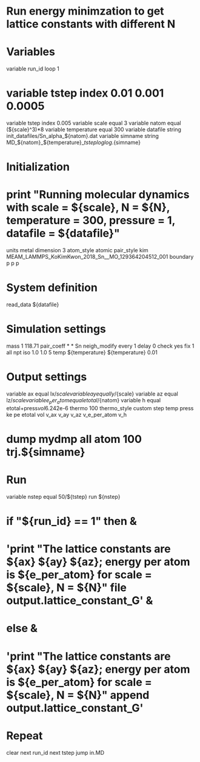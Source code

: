 # Run energy minimzation to get lattice constants with different N

# Variables
variable run_id loop 1
# variable tstep index 0.01 0.001 0.0005
variable tstep index 0.005
variable scale equal 3
variable natom equal (${scale}^3)*8
variable temperature equal 300
variable datafile string init_datafiles/Sn_alpha_${natom}.dat
variable simname string MD_${natom}_${temperature}_${tstep}
log log.${simname}

# Initialization
# print "Running molecular dynamics with scale = ${scale}, N = ${N}, temperature = 300, pressure = 1, datafile = ${datafile}"
units metal
dimension 3
atom_style atomic
pair_style kim MEAM_LAMMPS_KoKimKwon_2018_Sn__MO_129364204512_001
boundary p p p

# System definition
read_data ${datafile}

# Simulation settings
mass 1 118.71
pair_coeff * * Sn
neigh_modify every 1 delay 0 check yes
fix 1 all npt iso 1.0 1.0 5 temp ${temperature} ${temperature} 0.01

# Output settings
variable ax equal lx/${scale}
variable ay equal ly/${scale}
variable az equal lz/${scale}
variable e_per_atom equal etotal/${natom}
variable h equal etotal+press*vol*6.242e-6
thermo 100
thermo_style custom step temp press ke pe etotal vol v_ax v_ay v_az v_e_per_atom v_h
# dump mydmp all atom 100 trj.${simname}

# Run
variable nstep equal 50/${tstep}
run ${nstep}
# if "${run_id} == 1" then &
# 'print "The lattice constants are ${ax} ${ay} ${az}; energy per atom is ${e_per_atom} for scale = ${scale}, N = ${N}" file output.lattice_constant_G' &
# else &
# 'print "The lattice constants are ${ax} ${ay} ${az}; energy per atom is ${e_per_atom} for scale = ${scale}, N = ${N}" append output.lattice_constant_G'

# Repeat
clear
next run_id
next tstep
jump in.MD